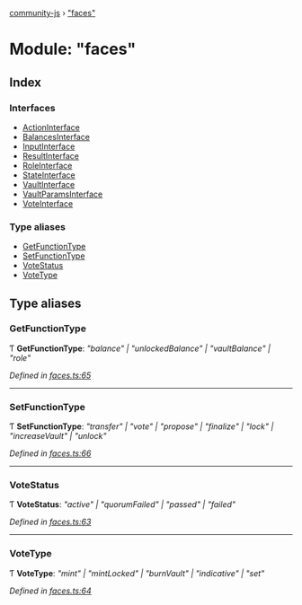 [community-js](../globals.md) › ["faces"](_faces_.md)

# Module: "faces"

## Index

### Interfaces

* [ActionInterface](../interfaces/_faces_.actioninterface.md)
* [BalancesInterface](../interfaces/_faces_.balancesinterface.md)
* [InputInterface](../interfaces/_faces_.inputinterface.md)
* [ResultInterface](../interfaces/_faces_.resultinterface.md)
* [RoleInterface](../interfaces/_faces_.roleinterface.md)
* [StateInterface](../interfaces/_faces_.stateinterface.md)
* [VaultInterface](../interfaces/_faces_.vaultinterface.md)
* [VaultParamsInterface](../interfaces/_faces_.vaultparamsinterface.md)
* [VoteInterface](../interfaces/_faces_.voteinterface.md)

### Type aliases

* [GetFunctionType](_faces_.md#getfunctiontype)
* [SetFunctionType](_faces_.md#setfunctiontype)
* [VoteStatus](_faces_.md#votestatus)
* [VoteType](_faces_.md#votetype)

## Type aliases

###  GetFunctionType

Ƭ **GetFunctionType**: *"balance" | "unlockedBalance" | "vaultBalance" | "role"*

*Defined in [faces.ts:65](https://github.com/CommunityXYZ/community-js/blob/4238cca/src/faces.ts#L65)*

___

###  SetFunctionType

Ƭ **SetFunctionType**: *"transfer" | "vote" | "propose" | "finalize" | "lock" | "increaseVault" | "unlock"*

*Defined in [faces.ts:66](https://github.com/CommunityXYZ/community-js/blob/4238cca/src/faces.ts#L66)*

___

###  VoteStatus

Ƭ **VoteStatus**: *"active" | "quorumFailed" | "passed" | "failed"*

*Defined in [faces.ts:63](https://github.com/CommunityXYZ/community-js/blob/4238cca/src/faces.ts#L63)*

___

###  VoteType

Ƭ **VoteType**: *"mint" | "mintLocked" | "burnVault" | "indicative" | "set"*

*Defined in [faces.ts:64](https://github.com/CommunityXYZ/community-js/blob/4238cca/src/faces.ts#L64)*
